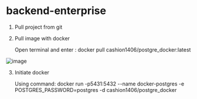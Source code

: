 # backend-enterprise

1. Pull project from git 

2. Pull image with docker
   
   Open terminal and enter :   docker pull cashion1406/postgre_docker:latest


![image](https://user-images.githubusercontent.com/52843640/219953076-e94aa264-8b56-41a7-8001-a48ee64a80c4.png)


3. Initiate docker
    
   Using command: docker run -p5431:5432  --name docker-postgres -e POSTGRES_PASSWORD=postgres -d cashion1406/postgre_docker 
   
   
